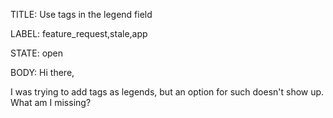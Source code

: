 TITLE:
Use tags in the legend field

LABEL:
feature_request,stale,app

STATE:
open

BODY:
Hi there, 

I was trying to add tags as legends, but an option for such doesn't show up.
What am I missing?

